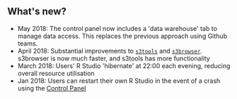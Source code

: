 ## What's new?

- May 2018: The control panel now includes a 'data warehouse' tab to manage data access.  This replaces the previous approach using Github teams.
- April 2018:  Substantial improvements to [`s3tools`](https://github.com/moj-analytical-services/s3tools) and [`s3browser`](https://github.com/moj-analytical-services/s3tools).  s3browser is now much faster, and s3tools has more functionality
- March 2018:  Users' R Studio 'hibernate' at 22:00 each evening, reducing overall resource utilisation
- Jan 2018:  Users can restart their own R Studio in the event of a crash using the [Control Panel](http://cpanel-master.services.alpha.mojanalytics.xyz/)
